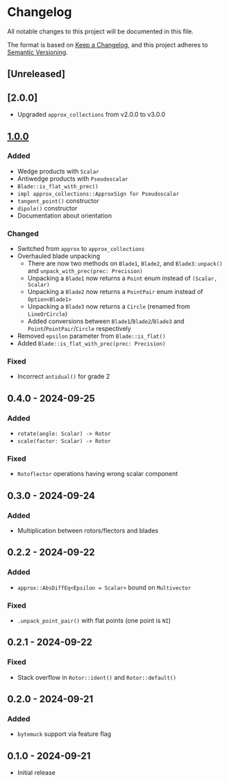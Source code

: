 # Changelog

All notable changes to this project will be documented in this file.

The format is based on [Keep a Changelog](https://keepachangelog.com/en/1.1.0/),
and this project adheres to [Semantic Versioning](https://semver.org/spec/v2.0.0.html).

## [Unreleased]

## [2.0.0]

- Upgraded `approx_collections` from v2.0.0 to v3.0.0

## [1.0.0]

### Added

- Wedge products with `Scalar`
- Antiwedge products with `Pseudoscalar`
- `Blade::is_flat_with_prec()`
- `impl approx_collections::ApproxSign for Pseudoscalar`
- `tangent_point()` constructor
- `dipole()` constructor
- Documentation about orientation

### Changed

- Switched from `approx` to `approx_collections`
- Overhauled blade unpacking
  - There are now two methods on `Blade1`, `Blade2`, and `Blade3`: `unpack()` and `unpack_with_prec(prec: Precision)`
  - Unpacking a `Blade1` now returns a `Point` enum instead of `(Scalar, Scalar)`
  - Unpacking a `Blade2` now returns a `PointPair` enum instead of `Option<Blade1>`
  - Unpacking a `Blade3` now returns a `Circle` (renamed from `LineOrCircle`)
  - Added conversions between `Blade1`/`Blade2`/`Blade3` and `Point`/`PointPair`/`Circle` respectively
- Removed `epsilon` parameter from `Blade::is_flat()`
- Added `Blade::is_flat_with_prec(prec: Precision)`

### Fixed

- Incorrect `antidual()` for grade 2

## 0.4.0 - 2024-09-25

### Added

- `rotate(angle: Scalar) -> Rotor`
- `scale(factor: Scalar) -> Rotor`

### Fixed

- `Rotoflector` operations having wrong scalar component

## 0.3.0 - 2024-09-24

### Added

- Multiplication between rotors/flectors and blades

## 0.2.2 - 2024-09-22

### Added

- `approx::AbsDiffEq<Epsilon = Scalar>` bound on `Multivector`

### Fixed

- `.unpack_point_pair()` with flat points (one point is `NI`)

## 0.2.1 - 2024-09-22

### Fixed

- Stack overflow in `Rotor::ident()` and `Rotor::default()`

## 0.2.0 - 2024-09-21

### Added

- `bytemuck` support via feature flag

## 0.1.0 - 2024-09-21

- Initial release

[1.0.0]: https://github.com/HactarCE/cga2d/releases/tag/v1.0.0
